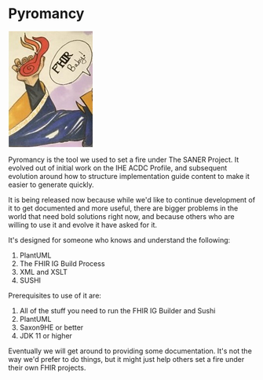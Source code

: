 # Pyromancy
![Pyromancer](pyromancy.jpg)

Pyromancy is the tool we used to set a fire under The SANER Project.  It evolved out
of initial work on the IHE ACDC Profile, and subsequent evolution around how to
structure implementation guide content to make it easier to generate quickly.

It is being released now because while we'd like to continue development of it to get
documented and more useful, there are bigger problems in the world that need bold
solutions right now, and because others who are willing to use it and evolve it
have asked for it.

It's designed for someone who knows and understand the following:

1. PlantUML
2. The FHIR IG Build Process
3. XML and XSLT
4. SUSHI

Prerequisites to use of it are:
1. All of the stuff you need to run the FHIR IG Builder and Sushi
2. PlantUML
3. Saxon9HE or better
4. JDK 11 or higher

Eventually we will get around to providing some documentation. It's
not the way we'd prefer to do things, but it might just help others
set a fire under their own FHIR projects.
